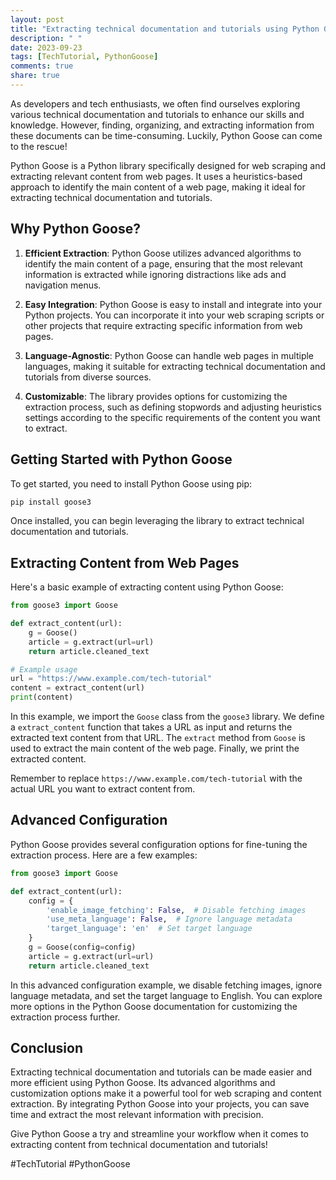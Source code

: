```yaml
---
layout: post
title: "Extracting technical documentation and tutorials using Python Goose"
description: " "
date: 2023-09-23
tags: [TechTutorial, PythonGoose]
comments: true
share: true
---
```


As developers and tech enthusiasts, we often find ourselves exploring various technical documentation and tutorials to enhance our skills and knowledge. However, finding, organizing, and extracting information from these documents can be time-consuming. Luckily, Python Goose can come to the rescue!

Python Goose is a Python library specifically designed for web scraping and extracting relevant content from web pages. It uses a heuristics-based approach to identify the main content of a web page, making it ideal for extracting technical documentation and tutorials.

## Why Python Goose?

1. **Efficient Extraction**: Python Goose utilizes advanced algorithms to identify the main content of a page, ensuring that the most relevant information is extracted while ignoring distractions like ads and navigation menus.

2. **Easy Integration**: Python Goose is easy to install and integrate into your Python projects. You can incorporate it into your web scraping scripts or other projects that require extracting specific information from web pages.

3. **Language-Agnostic**: Python Goose can handle web pages in multiple languages, making it suitable for extracting technical documentation and tutorials from diverse sources.

4. **Customizable**: The library provides options for customizing the extraction process, such as defining stopwords and adjusting heuristics settings according to the specific requirements of the content you want to extract.

## Getting Started with Python Goose

To get started, you need to install Python Goose using pip:

```python
pip install goose3
```

Once installed, you can begin leveraging the library to extract technical documentation and tutorials.

## Extracting Content from Web Pages

Here's a basic example of extracting content using Python Goose:

```python
from goose3 import Goose

def extract_content(url):
    g = Goose()
    article = g.extract(url=url)
    return article.cleaned_text

# Example usage
url = "https://www.example.com/tech-tutorial"
content = extract_content(url)
print(content)
```

In this example, we import the `Goose` class from the `goose3` library. We define a `extract_content` function that takes a URL as input and returns the extracted text content from that URL. The `extract` method from `Goose` is used to extract the main content of the web page. Finally, we print the extracted content.

Remember to replace `https://www.example.com/tech-tutorial` with the actual URL you want to extract content from.

## Advanced Configuration

Python Goose provides several configuration options for fine-tuning the extraction process. Here are a few examples:

```python
from goose3 import Goose

def extract_content(url):
    config = {
        'enable_image_fetching': False,  # Disable fetching images
        'use_meta_language': False,  # Ignore language metadata
        'target_language': 'en'  # Set target language
    }
    g = Goose(config=config)
    article = g.extract(url=url)
    return article.cleaned_text
```

In this advanced configuration example, we disable fetching images, ignore language metadata, and set the target language to English. You can explore more options in the Python Goose documentation for customizing the extraction process further.

## Conclusion

Extracting technical documentation and tutorials can be made easier and more efficient using Python Goose. Its advanced algorithms and customization options make it a powerful tool for web scraping and content extraction. By integrating Python Goose into your projects, you can save time and extract the most relevant information with precision.

Give Python Goose a try and streamline your workflow when it comes to extracting content from technical documentation and tutorials!

#TechTutorial #PythonGoose